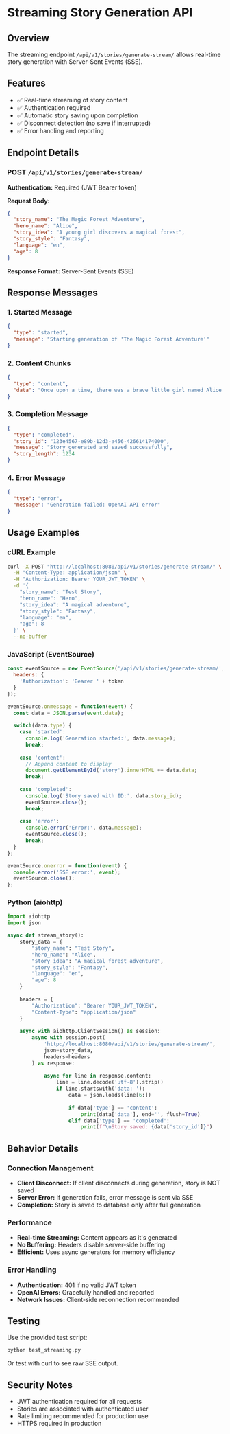 # Streaming Story Generation API

## Overview
The streaming endpoint `/api/v1/stories/generate-stream/` allows real-time story generation with Server-Sent Events (SSE).

## Features
- ✅ Real-time streaming of story content
- ✅ Authentication required
- ✅ Automatic story saving upon completion
- ✅ Disconnect detection (no save if interrupted)
- ✅ Error handling and reporting

## Endpoint Details

### POST `/api/v1/stories/generate-stream/`

**Authentication:** Required (JWT Bearer token)

**Request Body:**
```json
{
  "story_name": "The Magic Forest Adventure",
  "hero_name": "Alice",
  "story_idea": "A young girl discovers a magical forest",
  "story_style": "Fantasy",
  "language": "en",
  "age": 8
}
```

**Response Format:** Server-Sent Events (SSE)

## Response Messages

### 1. Started Message
```json
{
  "type": "started",
  "message": "Starting generation of 'The Magic Forest Adventure'"
}
```

### 2. Content Chunks
```json
{
  "type": "content", 
  "data": "Once upon a time, there was a brave little girl named Alice..."
}
```

### 3. Completion Message
```json
{
  "type": "completed",
  "story_id": "123e4567-e89b-12d3-a456-426614174000",
  "message": "Story generated and saved successfully",
  "story_length": 1234
}
```

### 4. Error Message
```json
{
  "type": "error",
  "message": "Generation failed: OpenAI API error"
}
```

## Usage Examples

### cURL Example
```bash
curl -X POST "http://localhost:8080/api/v1/stories/generate-stream/" \
  -H "Content-Type: application/json" \
  -H "Authorization: Bearer YOUR_JWT_TOKEN" \
  -d '{
    "story_name": "Test Story",
    "hero_name": "Hero",
    "story_idea": "A magical adventure",
    "story_style": "Fantasy", 
    "language": "en",
    "age": 8
  }' \
  --no-buffer
```

### JavaScript (EventSource)
```javascript
const eventSource = new EventSource('/api/v1/stories/generate-stream/', {
  headers: {
    'Authorization': 'Bearer ' + token
  }
});

eventSource.onmessage = function(event) {
  const data = JSON.parse(event.data);
  
  switch(data.type) {
    case 'started':
      console.log('Generation started:', data.message);
      break;
      
    case 'content':
      // Append content to display
      document.getElementById('story').innerHTML += data.data;
      break;
      
    case 'completed':
      console.log('Story saved with ID:', data.story_id);
      eventSource.close();
      break;
      
    case 'error':
      console.error('Error:', data.message);
      eventSource.close();
      break;
  }
};

eventSource.onerror = function(event) {
  console.error('SSE error:', event);
  eventSource.close();
};
```

### Python (aiohttp)
```python
import aiohttp
import json

async def stream_story():
    story_data = {
        "story_name": "Test Story",
        "hero_name": "Alice", 
        "story_idea": "A magical forest adventure",
        "story_style": "Fantasy",
        "language": "en", 
        "age": 8
    }
    
    headers = {
        "Authorization": "Bearer YOUR_JWT_TOKEN",
        "Content-Type": "application/json"
    }
    
    async with aiohttp.ClientSession() as session:
        async with session.post(
            'http://localhost:8080/api/v1/stories/generate-stream/',
            json=story_data,
            headers=headers
        ) as response:
            
            async for line in response.content:
                line = line.decode('utf-8').strip()
                if line.startswith('data: '):
                    data = json.loads(line[6:])
                    
                    if data['type'] == 'content':
                        print(data['data'], end='', flush=True)
                    elif data['type'] == 'completed':
                        print(f"\nStory saved: {data['story_id']}")
```

## Behavior Details

### Connection Management
- **Client Disconnect:** If client disconnects during generation, story is NOT saved
- **Server Error:** If generation fails, error message is sent via SSE
- **Completion:** Story is saved to database only after full generation

### Performance
- **Real-time Streaming:** Content appears as it's generated
- **No Buffering:** Headers disable server-side buffering
- **Efficient:** Uses async generators for memory efficiency

### Error Handling
- **Authentication:** 401 if no valid JWT token
- **OpenAI Errors:** Gracefully handled and reported
- **Network Issues:** Client-side reconnection recommended

## Testing

Use the provided test script:
```bash
python test_streaming.py
```

Or test with curl to see raw SSE output.

## Security Notes
- JWT authentication required for all requests
- Stories are associated with authenticated user
- Rate limiting recommended for production use
- HTTPS required in production
